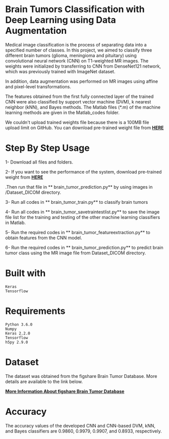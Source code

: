 # Brain Tumors Classification with Deep Learning using Data Augmentation

Medical image classification is the process of separating data into a specified number of classes. In this project, we aimed to classify three different brain tumors (glioma, meningioma and pituitary) using convolutional neural network (CNN) on T1-weighted MR images. The weights were initialized by transferring to CNN from DenseNet121 network, which was previously trained with ImageNet dataset. 

In addition, data augmentation was performed on MR images using affine and pixel-level transformations. 

The features obtained from the first fully connected layer of the trained CNN were also classified by support vector machine (DVM), k nearest neighbor (kNN), and Bayes methods. The Matlab files (*.m) of the machine learning methods are given in the Matlab_codes folder.


We couldn't upload trained weights file because there is a 100MB file upload limit on GitHub. You can download pre-trained weight file from **[HERE]( https://drive.google.com/drive/folders/1UBthw32L_4ZL-Trml9yLqAUzWDpjg-yx?usp=sharing)** 


# Step By Step Usage
      
   1- Download all files and folders.
   
   2- If you want to see the performance of the system, download pre-trained weight from **[HERE]( https://drive.google.com/drive/folders/1UBthw32L_4ZL-Trml9yLqAUzWDpjg-yx?usp=sharing)**

  .Then run that file in ** brain_tumor_prediction.py** by using images in /Dataset_DICOM directory.
   
   3- Run all codes in ** brain_tumor_train.py** to classify brain tumors
   
   4- Run all codes in ** brain_tumor_savetraintestlist.py** to save the image file list for the training and testing of the other machine learning classifiers in Matlab.	
   
   5- Run the required codes in ** brain_tumor_featureextraction.py** to obtain features from the CNN model. 
    
   6- Run the required codes in ** brain_tumor_prediction.py** to predict brain tumor class using the MR image file from Dataset_DICOM directory.

# Built with

    Keras
    Tensorflow

# Requirements

    Python 3.6.0
    Numpy
    Keras 2.2.0
    Tensorflow
    h5py 2.9.0
        

# Dataset

The dataset was obtained from the figshare Brain Tumor Database. More details are available to the link below.

**[More Information About figshare Brain Tumor Database](https://figshare.com/articles/brain_tumor_dataset/1512427)**


# Accuracy

The accuracy values of the developed CNN and CNN-based DVM, kNN, and Bayes classifiers are 0.9860, 0.9979, 0.9907, and 0.8933, respectively. 


